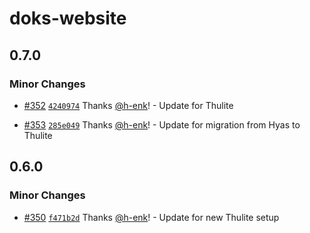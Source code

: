 # doks-website

## 0.7.0

### Minor Changes

- [#352](https://github.com/thuliteio/getdoks.org/pull/352) [`4240974`](https://github.com/thuliteio/getdoks.org/commit/424097424a9cd881574205214ce4058514346633) Thanks [@h-enk](https://github.com/h-enk)! - Update for Thulite

- [#353](https://github.com/thuliteio/getdoks.org/pull/353) [`285e049`](https://github.com/thuliteio/getdoks.org/commit/285e04997788ce73b544bf292435060470566250) Thanks [@h-enk](https://github.com/h-enk)! - Update for migration from Hyas to Thulite

## 0.6.0

### Minor Changes

- [#350](https://github.com/thuliteio/getdoks.org/pull/350) [`f471b2d`](https://github.com/thuliteio/getdoks.org/commit/f471b2d9db63b5a35a188d2769399ed73c7004bb) Thanks [@h-enk](https://github.com/h-enk)! - Update for new Thulite setup
